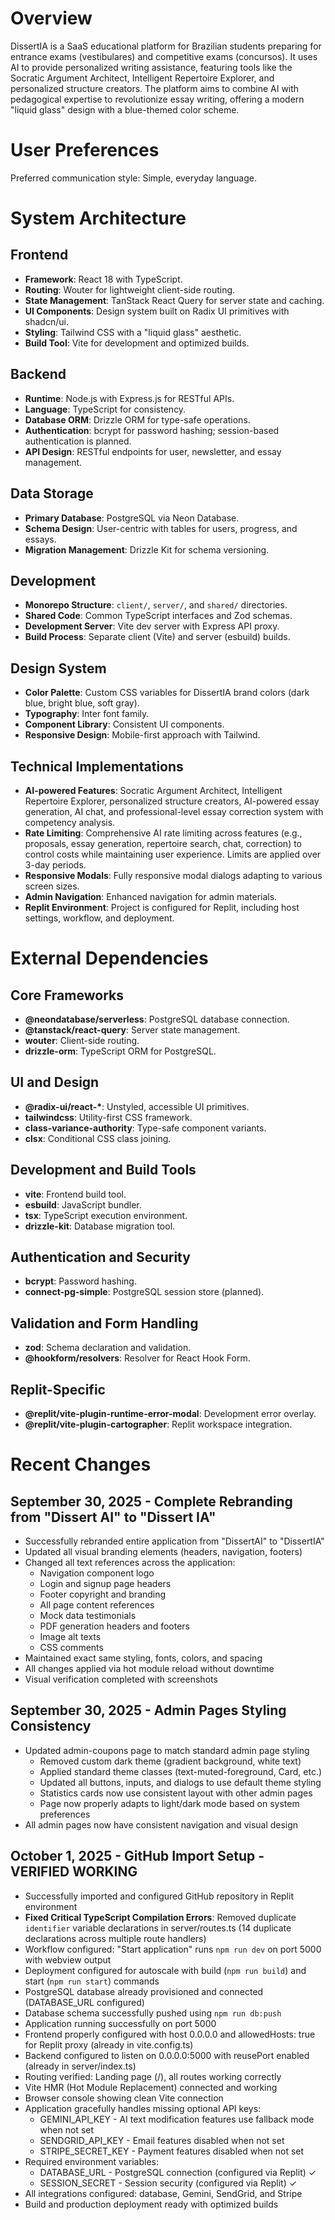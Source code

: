 # Overview

DissertIA is a SaaS educational platform for Brazilian students preparing for entrance exams (vestibulares) and competitive exams (concursos). It uses AI to provide personalized writing assistance, featuring tools like the Socratic Argument Architect, Intelligent Repertoire Explorer, and personalized structure creators. The platform aims to combine AI with pedagogical expertise to revolutionize essay writing, offering a modern "liquid glass" design with a blue-themed color scheme.

# User Preferences

Preferred communication style: Simple, everyday language.

# System Architecture

## Frontend
- **Framework**: React 18 with TypeScript.
- **Routing**: Wouter for lightweight client-side routing.
- **State Management**: TanStack React Query for server state and caching.
- **UI Components**: Design system built on Radix UI primitives with shadcn/ui.
- **Styling**: Tailwind CSS with a "liquid glass" aesthetic.
- **Build Tool**: Vite for development and optimized builds.

## Backend
- **Runtime**: Node.js with Express.js for RESTful APIs.
- **Language**: TypeScript for consistency.
- **Database ORM**: Drizzle ORM for type-safe operations.
- **Authentication**: bcrypt for password hashing; session-based authentication is planned.
- **API Design**: RESTful endpoints for user, newsletter, and essay management.

## Data Storage
- **Primary Database**: PostgreSQL via Neon Database.
- **Schema Design**: User-centric with tables for users, progress, and essays.
- **Migration Management**: Drizzle Kit for schema versioning.

## Development
- **Monorepo Structure**: `client/`, `server/`, and `shared/` directories.
- **Shared Code**: Common TypeScript interfaces and Zod schemas.
- **Development Server**: Vite dev server with Express API proxy.
- **Build Process**: Separate client (Vite) and server (esbuild) builds.

## Design System
- **Color Palette**: Custom CSS variables for DissertIA brand colors (dark blue, bright blue, soft gray).
- **Typography**: Inter font family.
- **Component Library**: Consistent UI components.
- **Responsive Design**: Mobile-first approach with Tailwind.

## Technical Implementations
- **AI-powered Features**: Socratic Argument Architect, Intelligent Repertoire Explorer, personalized structure creators, AI-powered essay generation, AI chat, and professional-level essay correction system with competency analysis.
- **Rate Limiting**: Comprehensive AI rate limiting across features (e.g., proposals, essay generation, repertoire search, chat, correction) to control costs while maintaining user experience. Limits are applied over 3-day periods.
- **Responsive Modals**: Fully responsive modal dialogs adapting to various screen sizes.
- **Admin Navigation**: Enhanced navigation for admin materials.
- **Replit Environment**: Project is configured for Replit, including host settings, workflow, and deployment.

# External Dependencies

## Core Frameworks
- **@neondatabase/serverless**: PostgreSQL database connection.
- **@tanstack/react-query**: Server state management.
- **wouter**: Client-side routing.
- **drizzle-orm**: TypeScript ORM for PostgreSQL.

## UI and Design
- **@radix-ui/react-\***: Unstyled, accessible UI primitives.
- **tailwindcss**: Utility-first CSS framework.
- **class-variance-authority**: Type-safe component variants.
- **clsx**: Conditional CSS class joining.

## Development and Build Tools
- **vite**: Frontend build tool.
- **esbuild**: JavaScript bundler.
- **tsx**: TypeScript execution environment.
- **drizzle-kit**: Database migration tool.

## Authentication and Security
- **bcrypt**: Password hashing.
- **connect-pg-simple**: PostgreSQL session store (planned).

## Validation and Form Handling
- **zod**: Schema declaration and validation.
- **@hookform/resolvers**: Resolver for React Hook Form.

## Replit-Specific
- **@replit/vite-plugin-runtime-error-modal**: Development error overlay.
- **@replit/vite-plugin-cartographer**: Replit workspace integration.

# Recent Changes

## September 30, 2025 - Complete Rebranding from "Dissert AI" to "Dissert IA"
- Successfully rebranded entire application from "DissertAI" to "DissertIA"
- Updated all visual branding elements (headers, navigation, footers)
- Changed all text references across the application:
  - Navigation component logo
  - Login and signup page headers
  - Footer copyright and branding
  - All page content references
  - Mock data testimonials
  - PDF generation headers and footers
  - Image alt texts
  - CSS comments
- Maintained exact same styling, fonts, colors, and spacing
- All changes applied via hot module reload without downtime
- Visual verification completed with screenshots

## September 30, 2025 - Admin Pages Styling Consistency
- Updated admin-coupons page to match standard admin page styling
  - Removed custom dark theme (gradient background, white text)
  - Applied standard theme classes (text-muted-foreground, Card, etc.)
  - Updated all buttons, inputs, and dialogs to use default theme styling
  - Statistics cards now use consistent layout with other admin pages
  - Page now properly adapts to light/dark mode based on system preferences
- All admin pages now have consistent navigation and visual design

## October 1, 2025 - GitHub Import Setup - VERIFIED WORKING
- Successfully imported and configured GitHub repository in Replit environment
- **Fixed Critical TypeScript Compilation Errors**: Removed duplicate `identifier` variable declarations in server/routes.ts (14 duplicate declarations across multiple route handlers)
- Workflow configured: "Start application" runs `npm run dev` on port 5000 with webview output
- Deployment configured for autoscale with build (`npm run build`) and start (`npm run start`) commands
- PostgreSQL database already provisioned and connected (DATABASE_URL configured)
- Database schema successfully pushed using `npm run db:push`
- Application running successfully on port 5000
- Frontend properly configured with host 0.0.0.0 and allowedHosts: true for Replit proxy (already in vite.config.ts)
- Backend configured to listen on 0.0.0.0:5000 with reusePort enabled (already in server/index.ts)
- Routing verified: Landing page (/), all routes working correctly
- Vite HMR (Hot Module Replacement) connected and working
- Browser console showing clean Vite connection
- Application gracefully handles missing optional API keys:
  - GEMINI_API_KEY - AI text modification features use fallback mode when not set
  - SENDGRID_API_KEY - Email features disabled when not set
  - STRIPE_SECRET_KEY - Payment features disabled when not set
- Required environment variables:
  - DATABASE_URL - PostgreSQL connection (configured via Replit) ✓
  - SESSION_SECRET - Session security (configured via Replit) ✓
- All integrations configured: database, Gemini, SendGrid, and Stripe
- Build and production deployment ready with optimized builds
